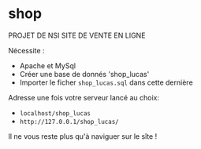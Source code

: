 # shop

PROJET DE NSI 
SITE DE VENTE EN LIGNE

Nécessite :
- Apache et MySql
- Créer une base de donnés 'shop_lucas'
- Importer le ficher `shop_lucas.sql` dans cette dernière


Adresse une fois votre serveur lancé au choix:
- `localhost/shop_lucas`
- `http://127.0.0.1/shop_lucas/`

Il ne vous reste plus qu'à naviguer sur le sîte !
